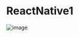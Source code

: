 # ReactNative1

![image](https://github.com/user-attachments/assets/27b508a9-1503-4fdd-bfc1-24f2c5fb7ced)
